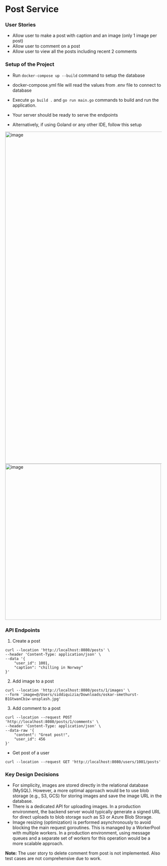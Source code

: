 # Post Service

### User Stories
- Allow user to make a post with caption and an image (only 1 image per post)
- Allow user to comment on a post
- Allow user to view all the posts including recent 2 comments

### Setup of the Project
- Run `docker-compose up --build` command to setup the database
- docker-compose.yml file will read the values from .env file to connect to database
- Execute `go build .` and `go run main.go` commands to build and run the application. 
- Your server should be ready to serve the endpoints

- Alternatively, if using Goland or any other IDE, follow this setup
<img width="1066" alt="image" src="https://github.com/user-attachments/assets/9135577d-3b32-48ae-afd1-5cb1efa11a26">
<img width="501" alt="image" src="https://github.com/user-attachments/assets/7ab98cf0-f975-49f7-a6ee-ee32db5540d8">



### API Endpoints
1.  Create a post
```
curl --location 'http://localhost:8080/posts' \
--header 'Content-Type: application/json' \
--data '{
    "user_id": 1001,
    "caption": "chilling in Norway"
}'
```

2. Add image to a post
```
curl --location 'http://localhost:8080/posts/1/images' \
--form 'image=@/Users/siddiquizia/Downloads/oskar-smethurst-B1GtwanCbiw-unsplash.jpg'
```

3. Add comment to a post
```
curl --location --request POST 'http://localhost:8080/posts/1/comments' \
--header 'Content-Type: application/json' \
--data-raw '{
    "content": "Great post!",
    "user_id": 456
}'

```

- Get post of a user
```
curl --location --request GET 'http://localhost:8080/users/1001/posts' 
```

### Key Design Decisions
- For simplicity, images are stored directly in the relational database (MySQL). However, a more optimal approach would be to use blob storage (e.g., S3, GCS) for storing images and save the image URL in the database.
- There is a dedicated API for uploading images. In a production environment, the backend server would typically generate a signed URL for direct uploads to blob storage such as S3 or Azure Blob Storage.
- Image resizing (optimization) is performed asynchronously to avoid blocking the main request goroutines. This is managed by a WorkerPool with multiple workers. In a production environment, using message queues and a separate set of workers for this operation would be a more scalable approach.


**Note:** The user story to delete comment from post is not implemented. Also test cases are not comprehensive due to work.
